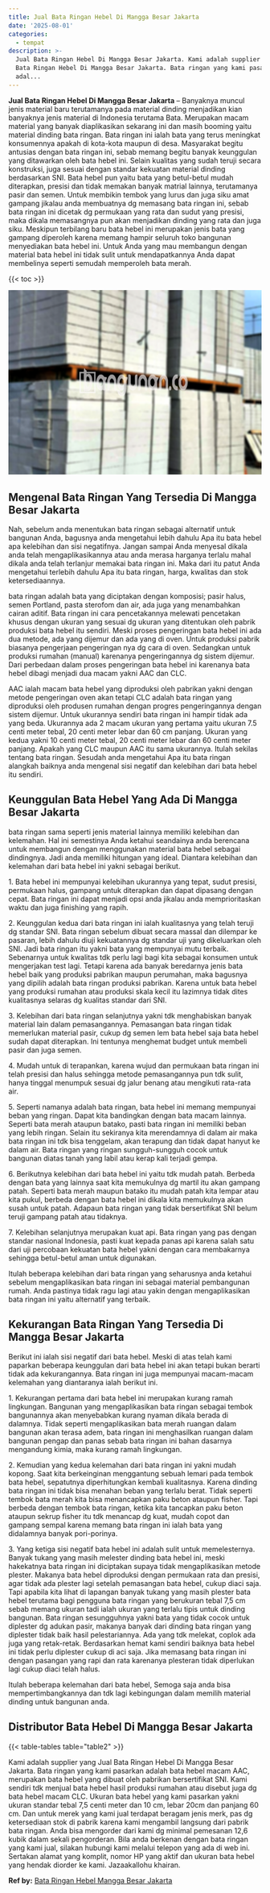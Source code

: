 ```yaml
---
title: Jual Bata Ringan Hebel Di Mangga Besar Jakarta
date: '2025-08-01'
categories:
  - tempat
description: >-
  Jual Bata Ringan Hebel Di Mangga Besar Jakarta. Kami adalah supplier yang Jual
  Bata Ringan Hebel Di Mangga Besar Jakarta. Bata ringan yang kami pasarkan
  adal...
---
```


**Jual Bata Ringan Hebel Di Mangga Besar Jakarta** – Banyaknya muncul jenis material baru terutamanya pada material dinding menjadikan kian banyaknya jenis material di Indonesia terutama Bata. Merupakan macam material yang banyak diaplikasikan sekarang ini dan masih booming yaitu material dinding bata ringan. Bata ringan ini ialah bata yang terus meningkat konsumennya apakah di kota-kota maupun di desa. Masyarakat begitu antusias dengan bata ringan ini, sebab memang begitu banyak keunggulan yang ditawarkan oleh bata hebel ini. Selain kualitas yang sudah teruji secara konstruksi, juga sesuai dengan standar kekuatan material dinding berdasarkan SNI. Bata hebel pun yaitu bata yang betul-betul mudah diterapkan, presisi dan tidak memakan banyak matrial lainnya, terutamanya pasir dan semen. Untuk membikin tembok yang lurus dan juga siku amat gampang jikalau anda membuatnya dg memasang bata ringan ini, sebab bata ringan ini dicetak dg permukaan yang rata dan sudut yang presisi, maka dikala memasangnya pun akan menjadikan dinding yang rata dan juga siku. Meskipun terbilang baru bata hebel ini merupakan jenis bata yang gampang diperoleh karena memang hampir seluruh toko bangunan menyediakan bata hebel ini. Untuk Anda yang mau membangun dengan material bata hebel ini tidak sulit untuk mendapatkannya Anda dapat membelinya seperti semudah memperoleh bata merah.

{{< toc >}}

![Jual Bata Ringan Hebel Di Mangga Besar Jakarta](/images/jual-hebel-murah-03.png)

## Mengenal Bata Ringan Yang Tersedia Di Mangga Besar Jakarta

Nah, sebelum anda menentukan bata ringan sebagai alternatif untuk bangunan Anda, bagusnya anda mengetahui lebih dahulu Apa itu bata hebel apa kelebihan dan sisi negatifnya. Jangan sampai Anda menyesal dikala anda telah mengaplikasikannya atau anda merasa harganya terlalu mahal dikala anda telah terlanjur memakai bata ringan ini. Maka dari itu patut Anda mengetahui terlebih dahulu Apa itu bata ringan, harga, kwalitas dan stok ketersediaannya.

bata ringan adalah bata yang diciptakan dengan komposisi; pasir halus, semen Portland, pasta sterofom dan air, ada juga yang menambahkan cairan aditif. Bata ringan ini cara pencetakannya melewati pencetakan khusus dengan ukuran yang sesuai dg ukuran yang ditentukan oleh pabrik produksi bata hebel itu sendiri. Meski proses pengeringan bata hebel ini ada dua metode, ada yang dijemur dan ada yang di oven. Untuk produksi pabrik biasanya pengerjaan pengeringan nya dg cara di oven. Sedangkan untuk produksi rumahan (manual) karenanya pengeringannya dg sistem dijemur. Dari perbedaan dalam proses pengeringan bata hebel ini karenanya bata hebel dibagi menjadi dua macam yakni AAC dan CLC.

AAC ialah macam bata hebel yang diproduksi oleh pabrikan yakni dengan metode pengeringan oven akan tetapi CLC adalah bata ringan yang diproduksi oleh produsen rumahan dengan progres pengeringannya dengan sistem dijemur. Untuk ukurannya sendiri bata ringan ini hampir tidak ada yang beda. Ukurannya ada 2 macam ukuran yang pertama yaitu ukuran 7.5 centi meter tebal, 20 centi meter lebar dan 60 cm panjang. Ukuran yang kedua yakni 10 centi meter tebal, 20 centi meter lebar dan 60 centi meter panjang. Apakah yang CLC maupun AAC itu sama ukurannya. Itulah sekilas tentang bata ringan. Sesudah anda mengetahui Apa itu bata ringan alangkah baiknya anda mengenal sisi negatif dan kelebihan dari bata hebel itu sendiri.

## Keunggulan Bata Hebel Yang Ada Di Mangga Besar Jakarta

bata ringan sama seperti jenis material lainnya memiliki kelebihan dan kelemahan. Hal ini semestinya Anda ketahui seandainya anda berencana untuk membangun dengan menggunakan material bata hebel sebagai dindingnya. Jadi anda memiliki hitungan yang ideal. Diantara kelebihan dan kelemahan dari bata hebel ini yakni sebagai berikut.

1\. Bata hebel ini mempunyai kelebihan ukurannya yang tepat, sudut presisi, permukaan halus, gampang untuk diterapkan dan dapat dipasang dengan cepat. Bata ringan ini dapat menjadi opsi anda jikalau anda memprioritaskan waktu dan juga finishing yang rapih.

2\. Keunggulan kedua dari bata ringan ini ialah kualitasnya yang telah teruji dg standar SNI. Bata ringan sebelum dibuat secara massal dan dilempar ke pasaran, lebih dahulu diuji kekuatannya dg standar uji yang dikeluarkan oleh SNI. Jadi bata ringan itu yakni bata yang mempunyai mutu terbaik. Sebenarnya untuk kwalitas tdk perlu lagi bagi kita sebagai konsumen untuk mengerjakan test lagi. Tetapi karena ada banyak beredarnya jenis bata hebel baik yang produksi pabrikan maupun perumahan, maka bagusnya yang dipilih adalah bata ringan produksi pabrikan. Karena untuk bata hebel yang produksi rumahan atau produksi skala kecil itu lazimnya tidak dites kualitasnya selaras dg kualitas standar dari SNI.

3\. Kelebihan dari bata ringan selanjutnya yakni tdk menghabiskan banyak material lain dalam pemasangannya. Pemasangan bata ringan tidak memerlukan material pasir, cukup dg semen lem bata hebel saja bata hebel sudah dapat diterapkan. Ini tentunya menghemat budget untuk membeli pasir dan juga semen.

4\. Mudah untuk di terapankan, karena wujud dan permukaan bata ringan ini telah presisi dan halus sehingga metode pemasangannya pun tdk sulit, hanya tinggal menumpuk sesuai dg jalur benang atau mengikuti rata-rata air.

5\. Seperti namanya adalah bata ringan, bata hebel ini memang mempunyai beban yang ringan. Dapat kita bandingkan dengan bata macam lainnya. Seperti bata merah ataupun batako, pasti bata ringan ini memiliki beban yang lebih ringan. Selain itu sekiranya kita merendamnya di dalam air maka bata ringan ini tdk bisa tenggelam, akan terapung dan tidak dapat hanyut ke dalam air. Bata ringan yang ringan sungguh-sungguh cocok untuk bangunan diatas tanah yang labil atau kerap kali terjadi gempa.

6\. Berikutnya kelebihan dari bata hebel ini yaitu tdk mudah patah. Berbeda dengan bata yang lainnya saat kita memukulnya dg martil itu akan gampang patah. Seperti bata merah maupun batako itu mudah patah kita lempar atau kita pukul, berbeda dengan bata hebel ini dikala kita memukulnya akan susah untuk patah. Adapaun bata ringan yang tidak bersertifikat SNI belum teruji gampang patah atau tidaknya.

7\. Kelebihan selanjutnya merupakan kuat api. Bata ringan yang pas dengan standar nasional Indonesia, pasti kuat kepada panas api karena salah satu dari uji percobaan kekuatan bata hebel yakni dengan cara membakarnya sehingga betul-betul aman untuk digunakan.

Itulah beberapa kelebihan dari bata ringan yang seharusnya anda ketahui sebelum mengaplikasikan bata ringan ini sebagai material pembangunan rumah. Anda pastinya tidak ragu lagi atau yakin dengan mengaplikasikan bata ringan ini yaitu alternatif yang terbaik.

## Kekurangan Bata Ringan Yang Tersedia Di Mangga Besar Jakarta

Berikut ini ialah sisi negatif dari bata hebel. Meski di atas telah kami paparkan beberapa keunggulan dari bata hebel ini akan tetapi bukan berarti tidak ada kekurangannya. Bata ringan ini juga mempunyai macam-macam kelemahan yang diantaranya ialah berikut ini.

1\. Kekurangan pertama dari bata hebel ini merupakan kurang ramah lingkungan. Bangunan yang mengaplikasikan bata ringan sebagai tembok bangunannya akan menyebabkan kurang nyaman dikala berada di dalamnya. Tidak seperti mengaplikasikan bata merah ruangan dalam bangunan akan terasa adem, bata ringan ini menghasilkan ruangan dalam bangunan pengap dan panas sebab bata ringan ini bahan dasarnya mengandung kimia, maka kurang ramah lingkungan.

2\. Kemudian yang kedua kelemahan dari bata ringan ini yakni mudah kopong. Saat kita berkeinginan menggantung sebuah lemari pada tembok bata hebel, sepatutnya diperhitungkan kembali kualitasnya. Karena dinding bata ringan ini tidak bisa menahan beban yang terlalu berat. Tidak seperti tembok bata merah kita bisa menancapkan paku beton ataupun fisher. Tapi berbeda dengan tembok bata ringan, ketika kita tancapkan paku beton ataupun sekrup fisher itu tdk menancap dg kuat, mudah copot dan gampang sempal karena memang bata ringan ini ialah bata yang didalamnya banyak pori-porinya.

3\. Yang ketiga sisi negatif bata hebel ini adalah sulit untuk memelesternya. Banyak tukang yang masih melester dinding bata hebel ini, meski hakekatnya bata ringan ini diciptakan supaya tidak mengaplikasikan metode plester. Makanya bata hebel diproduksi dengan permukaan rata dan presisi, agar tidak ada plester lagi setelah pemasangan bata hebel, cukup diaci saja. Tapi apabila kita lihat di lapangan banyak tukang yang masih plester bata hebel terutama bagi pengguna bata ringan yang berukuran tebal 7,5 cm sebab memang ukuran tadi ialah ukuran yang terlalu tipis untuk dinding bangunan. Bata ringan sesungguhnya yakni bata yang tidak cocok untuk diplester dg adukan pasir, makanya banyak dari dinding bata ringan yang diplester tidak baik hasil pelestariannya. Ada yang tdk melekat, coplok ada juga yang retak-retak. Berdasarkan hemat kami sendiri baiknya bata hebel ini tidak perlu diplester cukup di aci saja. Jika memasang bata ringan ini dengan pasangan yang rapi dan rata karenanya plesteran tidak diperlukan lagi cukup diaci telah halus.

Itulah beberapa kelemahan dari bata hebel, Semoga saja anda bisa mempertimbangkannya dan tdk lagi kebingungan dalam memilih material dinding untuk bangunan anda.

## Distributor Bata Hebel Di Mangga Besar Jakarta

{{< table-tables table="table2" >}}

Kami adalah supplier yang Jual Bata Ringan Hebel Di Mangga Besar Jakarta. Bata ringan yang kami pasarkan adalah bata hebel macam AAC, merupakan bata hebel yang dibuat oleh pabrikan bersertifikat SNI. Kami sendiri tdk menjual bata hebel hasil produksi rumahan atau disebut juga dg bata hebel macam CLC. Ukuran bata hebel yang kami pasarkan yakni ukuran standar tebal 7,5 centi meter dan 10 cm, lebar 20cm dan panjang 60 cm. Dan untuk merek yang kami jual terdapat beragam jenis merk, pas dg ketersediaan stok di pabrik karena kami mengambil langsung dari pabrik bata ringan. Anda bisa mengorder dari kami dg minimal pemesanan 12,6 kubik dalam sekali pengorderan. Bila anda berkenan dengan bata ringan yang kami jual, silakan hubungi kami melalui telepon yang ada di web ini. Sertakan alamat yang komplit, nomor HP yang aktif dan ukuran bata hebel yang hendak diorder ke kami. Jazaakallohu khairan.

**Ref by:** [Bata Ringan Hebel Mangga Besar Jakarta](https://id.wikipedia.org/wiki/Bata)
